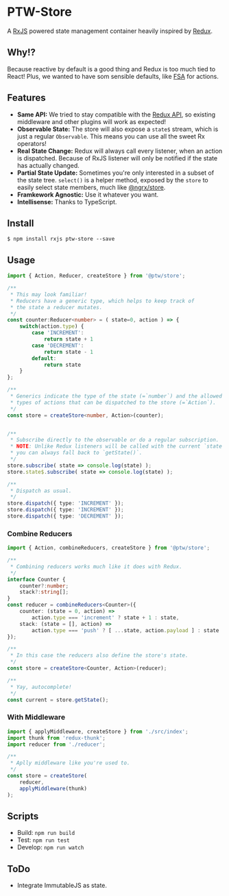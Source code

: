 # PTW-Store

A [RxJS](https://github.com/ReactiveX/rxjs) powered state management container heavily inspired by [Redux](https://github.com/reactjs/redux).

## Why!?

Because reactive by default is a good thing and Redux is too much tied to React!
Plus, we wanted to have som sensible defaults, like [FSA](https://github.com/acdlite/flux-standard-action) for actions.

## Features

- **Same API:** We tried to stay compatible with the [Redux API](http://redux.js.org/docs/api/), so existing middleware and other plugins will work as expected!
- **Observable State:** The store will also expose a `state$` stream, which is just a regular `Observable`. This means you can use all the sweet Rx operators!
- **Real State Change:** Redux will always call every listener, when an action is dispatched. Because of RxJS listener will only be notified if the state has actually changed.
- **Partial State Update:** Sometimes you're only interested in a subset of the state tree. `select()` is a helper method, exposed by the `store` to easily select state members, much like [@ngrx/store](https://github.com/ngrx/store).
- **Framkework Agnostic:** Use it whatever you want.
- **Intellisense:** Thanks to TypeScript.

## Install

```
$ npm install rxjs ptw-store --save
```

## Usage

```ts
import { Action, Reducer, createStore } from '@ptw/store';

/**
 * This may look familiar!
 * Reducers have a generic type, which helps to keep track of
 * the state a reducer mutates.
 */
const counter:Reducer<number> = ( state=0, action ) => {
    switch(action.type) {
        case 'INCREMENT':
            return state + 1
        case 'DECREMENT':
            return state - 1
        default:
            return state
    }
};

/**
 * Generics indicate the type of the state (=`number`) and the allowed
 * types of actions that can be dispatched to the store (=`Action`).
 */
const store = createStore<number, Action>(counter);


/**
 * Subscribe directly to the observable or do a regular subscription.
 * NOTE: Unlike Redux listeners will be called with the current `state`. But
 * you can always fall back to `getState()`.
 */
store.subscribe( state => console.log(state) );
store.state$.subscribe( state => console.log(state) );

/**
 * Dispatch as usual.
 */
store.dispatch({ type: 'INCREMENT' });
store.dispatch({ type: 'INCREMENT' });
store.dispatch({ type: 'DECREMENT' });
```

### Combine Reducers

```ts
import { Action, combineReducers, createStore } from '@ptw/store';

/**
 * Combining reducers works much like it does with Redux.
 */
interface Counter {
    counter?:number;
    stack?:string[];
}
const reducer = combineReducers<Counter>({
    counter: (state = 0, action) =>
        action.type === 'increment' ? state + 1 : state,
    stack: (state = [], action) =>
        action.type === 'push' ? [ ...state, action.payload ] : state
});

/**
 * In this case the reducers also define the store's state.
 */
const store = createStore<Counter, Action>(reducer);

/**
 * Yay, autocomplete!
 */
const current = store.getState();
```

### With Middleware

```ts
import { applyMiddleware, createStore } from './src/index';
import thunk from 'redux-thunk';
import reducer from './reducer';

/**
 * Aplly middleware like you're used to.
 */
const store = createStore(
    reducer,
    applyMiddleware(thunk)
);
```

## Scripts

- Build: `npm run build`
- Test: `npm run test`
- Develop: `npm run watch`


## ToDo

- Integrate ImmutableJS as state.